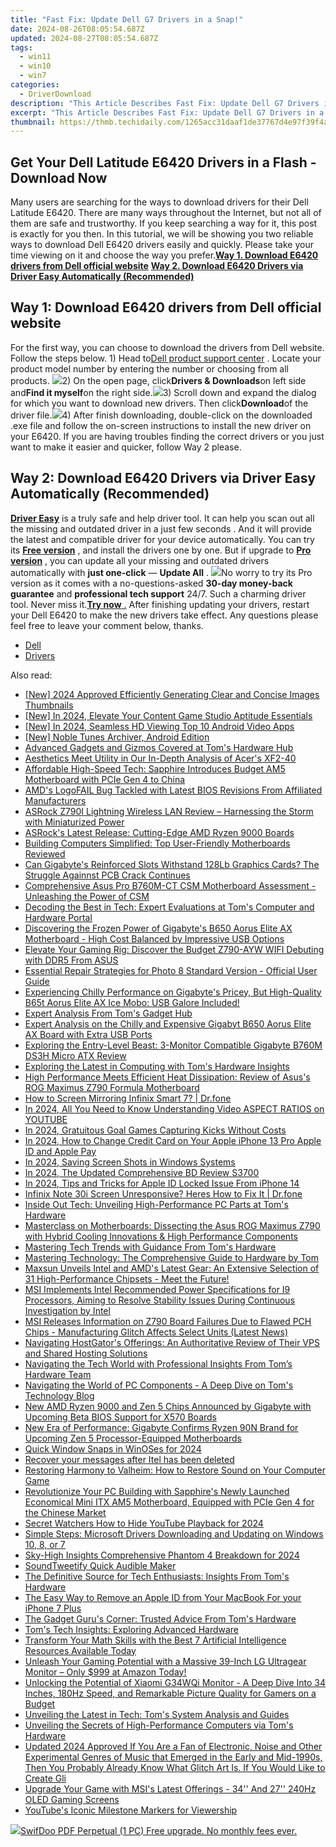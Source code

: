 ```yaml
---
title: "Fast Fix: Update Dell G7 Drivers in a Snap!"
date: 2024-08-26T08:05:54.687Z
updated: 2024-08-27T08:05:54.687Z
tags:
  - win11
  - win10
  - win7
categories:
  - DriverDownload
description: "This Article Describes Fast Fix: Update Dell G7 Drivers in a Snap!"
excerpt: "This Article Describes Fast Fix: Update Dell G7 Drivers in a Snap!"
thumbnail: https://thmb.techidaily.com/1265acc31daaf1de37767d4e97f39f4ae2ccc01cbc88f73f84d86fe7d2349a91.jpg
---
```


## Get Your Dell Latitude E6420 Drivers in a Flash - Download Now

Many users are searching for the ways to download drivers for their Dell Latitude E6420\. There are many ways throughout the Internet, but not all of them are safe and trustworthy. If you keep searching a way for it, this post is exactly for you then. In this tutorial, we will be showing you two reliable ways to download Dell E6420 drivers easily and quickly. Please take your time viewing on it and choose the way you prefer.[**Way 1. Download E6420 drivers from Dell official website**](https://tools.techidaily.com/drivereasy/download/) [**Way 2. Download E6420 Drivers via Driver Easy Automatically (Recommended)**](https://www.drivereasy.com/knowledge/dell-e6420-drivers-download-easily-quickily/#WAY2)

## **Way 1: Download E6420 drivers from Dell official website**

For the first way, you can choose to download the drivers from Dell website. Follow the steps below. 1) Head to[Dell product support center](https://shop-links.co/link/?exclusive=1&publisher_slug=itechdaily19598&url=http%3A%2F%2Fwww.dell.com%2Fsupport%2Fhome%2Fus%2Fen%2F04) . Locate your product model number by entering the number or choosing from all products. ![](https://images.drivereasy.com/wp-content/uploads/2017/06/3-17.png)2) On the open page, click**Drivers & Downloads**on left side and**Find it myself**on the right side.![](https://images.drivereasy.com/wp-content/uploads/2017/06/1-16.png)3) Scroll down and expand the dialog for which you want to download new drivers. Then click**Download**of the driver file.![](https://images.drivereasy.com/wp-content/uploads/2017/06/2-18.png)4) After finish downloading, double-click on the downloaded .exe file and follow the on-screen instructions to install the new driver on your E6420\. If you are having troubles finding the correct drivers or you just want to make it easier and quicker, follow Way 2 please.

## **Way 2: Download E6420 Drivers via Driver Easy Automatically (Recommended)**

 [**Driver Easy**](https://tools.techidaily.com/drivereasy/download/)  is a truly safe and help driver tool. It can help you scan out all the missing and outdated driver in a just few seconds  . And it will provide the latest and compatible driver for your device automatically. You can try its **[Free version](https://tools.techidaily.com/drivereasy/download/)**  , and install the drivers one by one. But if upgrade to **[Pro version](https://tools.techidaily.com/drivereasy/download/)**  , you can update all your missing and outdated drivers automatically with **just one-click**  — **Update All** . ![](https://images.drivereasy.com/wp-content/uploads/2017/06/4-16.png)No worry to try its Pro version as it comes with a no-questions-asked **30-day money-back guarantee** and **professional tech support**  24/7\. Such a charming driver tool. Never miss it.[**Try now** .](https://tools.techidaily.com/drivereasy/download/) After finishing updating your drivers, restart your Dell E6420 to make the new drivers take effect. Any questions please feel free to leave your comment below, thanks.

* [Dell](https://tools.techidaily.com/drivereasy/download/)
* [Drivers](https://tools.techidaily.com/drivereasy/download/)

<ins class="adsbygoogle"
     style="display:block"
     data-ad-format="autorelaxed"
     data-ad-client="ca-pub-7571918770474297"
     data-ad-slot="1223367746"></ins>



<ins class="adsbygoogle"
     style="display:block"
     data-ad-client="ca-pub-7571918770474297"
     data-ad-slot="8358498916"
     data-ad-format="auto"
     data-full-width-responsive="true"></ins>

<span class="atpl-alsoreadstyle">Also read:</span>
<div><ul>
<li><a href="https://vimeo-videos.techidaily.com/new-2024-approved-efficiently-generating-clear-and-concise-images-thumbnails/"><u>[New] 2024 Approved  Efficiently Generating Clear and Concise Images  Thumbnails</u></a></li>
<li><a href="https://facebook-video-footage.techidaily.com/new-in-2024-elevate-your-content-game-studio-aptitude-essentials/"><u>[New] In 2024, Elevate Your Content Game  Studio Aptitude Essentials</u></a></li>
<li><a href="https://fox-links.techidaily.com/new-in-2024-seamless-hd-viewing-top-10-android-video-apps/"><u>[New] In 2024, Seamless HD Viewing  Top 10 Android Video Apps</u></a></li>
<li><a href="https://extra-guidance.techidaily.com/new-noble-tunes-archiver-android-edition/"><u>[New] Noble Tunes Archiver, Android Edition</u></a></li>
<li><a href="https://hardware-reviews.techidaily.com/advanced-gadgets-and-gizmos-covered-at-toms-hardware-hub/"><u>Advanced Gadgets and Gizmos Covered at Tom's Hardware Hub</u></a></li>
<li><a href="https://buynow-info.techidaily.com/aesthetics-meet-utility-in-our-in-depth-analysis-of-acers-xf2-40/"><u>Aesthetics Meet Utility in Our In-Depth Analysis of Acer's XF2-40</u></a></li>
<li><a href="https://hardware-help.techidaily.com/affordable-high-speed-tech-sapphire-introduces-budget-am5-motherboard-with-pcie-gen-4-to-china/"><u>Affordable High-Speed Tech: Sapphire Introduces Budget AM5 Motherboard with PCIe Gen 4 to China</u></a></li>
<li><a href="https://hardware-help.techidaily.com/amds-logofail-bug-tackled-with-latest-bios-revisions-from-affiliated-manufacturers/"><u>AMD's LogoFAIL Bug Tackled with Latest BIOS Revisions From Affiliated Manufacturers</u></a></li>
<li><a href="https://hardware-help.techidaily.com/asrock-z790i-lightning-wireless-lan-review-harnessing-the-storm-with-miniaturized-power/"><u>ASRock Z790I Lightning Wireless LAN Review – Harnessing the Storm with Miniaturized Power</u></a></li>
<li><a href="https://hardware-help.techidaily.com/asrocks-latest-release-cutting-edge-amd-ryzen-9000-boards/"><u>ASRock's Latest Release: Cutting-Edge AMD Ryzen 9000 Boards</u></a></li>
<li><a href="https://hardware-help.techidaily.com/building-computers-simplified-top-user-friendly-motherboards-reviewed/"><u>Building Computers Simplified: Top User-Friendly Motherboards Reviewed</u></a></li>
<li><a href="https://hardware-help.techidaily.com/can-gigabytes-reinforced-slots-withstand-128lb-graphics-cards-the-struggle-againnst-pcb-crack-continues/"><u>Can Gigabyte's Reinforced Slots Withstand 128Lb Graphics Cards? The Struggle Againnst PCB Crack Continues</u></a></li>
<li><a href="https://hardware-help.techidaily.com/comprehensive-asus-pro-b760m-ct-csm-motherboard-assessment-unleashing-the-power-of-csm/"><u>Comprehensive Asus Pro B760M-CT CSM Motherboard Assessment - Unleashing the Power of CSM</u></a></li>
<li><a href="https://hardware-help.techidaily.com/decoding-the-best-in-tech-expert-evaluations-at-toms-computer-and-hardware-portal/"><u>Decoding the Best in Tech: Expert Evaluations at Tom's Computer and Hardware Portal</u></a></li>
<li><a href="https://hardware-help.techidaily.com/discovering-the-frozen-power-of-gigabytes-b650-aorus-elite-ax-motherboard-high-cost-balanced-by-impressive-usb-options/"><u>Discovering the Frozen Power of Gigabyte's B650 Aorus Elite AX Motherboard - High Cost Balanced by Impressive USB Options</u></a></li>
<li><a href="https://hardware-help.techidaily.com/elevate-your-gaming-rig-discover-the-budget-z790-ayw-wifi-debuting-with-ddr5-from-asus/"><u>Elevate Your Gaming Rig: Discover the Budget Z790-AYW WIFI Debuting with DDR5 From ASUS</u></a></li>
<li><a href="https://data-safeguard.techidaily.com/essential-repair-strategies-for-photo-8-standard-version-official-user-guide/"><u>Essential Repair Strategies for Photo 8 Standard Version - Official User Guide</u></a></li>
<li><a href="https://hardware-help.techidaily.com/experiencing-chilly-performance-on-gigabytes-pricey-but-high-quality-b65t-aorus-elite-ax-ice-mobo-usb-galore-included/"><u>Experiencing Chilly Performance on Gigabyte's Pricey, But High-Quality B65t Aorus Elite AX Ice Mobo: USB Galore Included!</u></a></li>
<li><a href="https://hardware-help.techidaily.com/expert-analysis-from-toms-gadget-hub/"><u>Expert Analysis From Tom's Gadget Hub</u></a></li>
<li><a href="https://hardware-help.techidaily.com/expert-analysis-on-the-chilly-and-expensive-gigabyt-b650-aorus-elite-ax-board-with-extra-usb-ports/"><u>Expert Analysis on the Chilly and Expensive Gigabyt B650 Aorus Elite AX Board with Extra USB Ports</u></a></li>
<li><a href="https://hardware-help.techidaily.com/exploring-the-entry-level-beast-3-monitor-compatible-gigabyte-b760m-ds3h-micro-atx-review/"><u>Exploring the Entry-Level Beast: 3-Monitor Compatible Gigabyte B760M DS3H Micro ATX Review</u></a></li>
<li><a href="https://hardware-help.techidaily.com/exploring-the-latest-in-computing-with-toms-hardware-insights/"><u>Exploring the Latest in Computing with Tom's Hardware Insights</u></a></li>
<li><a href="https://hardware-help.techidaily.com/high-performance-meets-efficient-heat-dissipation-review-of-asuss-rog-maximus-z790-formula-motherboard/"><u>High Performance Meets Efficient Heat Dissipation: Review of Asus's ROG Maximus Z790 Formula Motherboard</u></a></li>
<li><a href="https://screen-mirror.techidaily.com/how-to-screen-mirroring-infinix-smart-7-drfone-by-drfone-android/"><u>How to Screen Mirroring Infinix Smart 7? | Dr.fone</u></a></li>
<li><a href="https://youtube-docs.techidaily.com/24-all-you-need-to-know-understanding-video-aspect-ratios-on-youtube/"><u>In 2024, All You Need to Know  Understanding Video ASPECT RATIOS on YOUTUBE</u></a></li>
<li><a href="https://some-techniques.techidaily.com/in-2024-gratuitous-goal-games-capturing-kicks-without-costs/"><u>In 2024, Gratuitous Goal Games  Capturing Kicks Without Costs</u></a></li>
<li><a href="https://apple-account.techidaily.com/in-2024-how-to-change-credit-card-on-your-apple-iphone-13-pro-apple-id-and-apple-pay-by-drfone-ios/"><u>In 2024, How to Change Credit Card on Your Apple iPhone 13 Pro Apple ID and Apple Pay</u></a></li>
<li><a href="https://screen-sharing-recording.techidaily.com/in-2024-saving-screen-shots-in-windows-systems/"><u>In 2024, Saving Screen Shots in Windows Systems</u></a></li>
<li><a href="https://some-approaches.techidaily.com/in-2024-the-updated-comprehensive-bd-review-s3700/"><u>In 2024, The Updated Comprehensive BD Review  S3700</u></a></li>
<li><a href="https://apple-account.techidaily.com/in-2024-tips-and-tricks-for-apple-id-locked-issue-from-iphone-14-by-drfone-ios/"><u>In 2024, Tips and Tricks for Apple ID Locked Issue From iPhone 14</u></a></li>
<li><a href="https://fix-guide.techidaily.com/infinix-note-30i-screen-unresponsive-heres-how-to-fix-it-drfone-by-drfone-fix-android-problems-fix-android-problems/"><u>Infinix Note 30i Screen Unresponsive? Heres How to Fix It | Dr.fone</u></a></li>
<li><a href="https://hardware-help.techidaily.com/inside-out-tech-unveiling-high-performance-pc-parts-at-toms-hardware/"><u>Inside Out Tech: Unveiling High-Performance PC Parts at Tom's Hardware</u></a></li>
<li><a href="https://hardware-help.techidaily.com/masterclass-on-motherboards-dissecting-the-asus-rog-maximus-z790-with-hybrid-cooling-innovations-and-high-performance-components/"><u>Masterclass on Motherboards: Dissecting the Asus ROG Maximus Z790 with Hybrid Cooling Innovations & High Performance Components</u></a></li>
<li><a href="https://hardware-help.techidaily.com/mastering-tech-trends-with-guidance-from-toms-hardware/"><u>Mastering Tech Trends with Guidance From Tom's Hardware</u></a></li>
<li><a href="https://hardware-help.techidaily.com/mastering-technology-the-comprehensive-guide-to-hardware-by-tom/"><u>Mastering Technology: The Comprehensive Guide to Hardware by Tom</u></a></li>
<li><a href="https://hardware-help.techidaily.com/1723862867782-maxsun-unveils-intel-and-amds-latest-gear-an-extensive-selection-of-31-high-performance-chipsets-meet-the-future/"><u>Maxsun Unveils Intel and AMD's Latest Gear: An Extensive Selection of 31 High-Performance Chipsets - Meet the Future!</u></a></li>
<li><a href="https://hardware-help.techidaily.com/msi-implements-intel-recommended-power-specifications-for-i9-processors-aiming-to-resolve-stability-issues-during-continuous-investigation-by-intel/"><u>MSI Implements Intel Recommended Power Specifications for I9 Processors, Aiming to Resolve Stability Issues During Continuous Investigation by Intel</u></a></li>
<li><a href="https://hardware-help.techidaily.com/msi-releases-information-on-z790-board-failures-due-to-flawed-pch-chips-manufacturing-glitch-affects-select-units-latest-news/"><u>MSI Releases Information on Z790 Board Failures Due to Flawed PCH Chips - Manufacturing Glitch Affects Select Units (Latest News)</u></a></li>
<li><a href="https://hardware-reviews.techidaily.com/navigating-hostgators-offerings-an-authoritative-review-of-their-vps-and-shared-hosting-solutions/"><u>Navigating HostGator's Offerings: An Authoritative Review of Their VPS and Shared Hosting Solutions</u></a></li>
<li><a href="https://hardware-help.techidaily.com/navigating-the-tech-world-with-professional-insights-from-toms-hardware-team/"><u>Navigating the Tech World with Professional Insights From Tom’s Hardware Team</u></a></li>
<li><a href="https://hardware-help.techidaily.com/navigating-the-world-of-pc-components-a-deep-dive-on-toms-technology-blog/"><u>Navigating the World of PC Components - A Deep Dive on Tom's Technology Blog</u></a></li>
<li><a href="https://hardware-help.techidaily.com/new-amd-ryzen-9000-and-zen-5-chips-announced-by-gigabyte-with-upcoming-beta-bios-support-for-x570-boards/"><u>New AMD Ryzen 9000 and Zen 5 Chips Announced by Gigabyte with Upcoming Beta BIOS Support for X570 Boards</u></a></li>
<li><a href="https://hardware-help.techidaily.com/new-era-of-performance-gigabyte-confirms-ryzen-90n-brand-for-upcoming-zen-5-processor-equipped-motherboards/"><u>New Era of Performance: Gigabyte Confirms Ryzen 90N Brand for Upcoming Zen 5 Processor-Equipped Motherboards</u></a></li>
<li><a href="https://visual-screen-recording.techidaily.com/quick-window-snaps-in-winoses-for-2024/"><u>Quick Window Snaps in WinOSes for 2024</u></a></li>
<li><a href="https://review-topics.techidaily.com/recover-your-messages-after-itel-has-been-deleted-by-fonelab-android-recover-messages/"><u>Recover your messages after Itel has been deleted</u></a></li>
<li><a href="https://sound-issues.techidaily.com/restoring-harmony-to-valheim-how-to-restore-sound-on-your-computer-game/"><u>Restoring Harmony to Valheim: How to Restore Sound on Your Computer Game</u></a></li>
<li><a href="https://hardware-help.techidaily.com/revolutionize-your-pc-building-with-sapphires-newly-launched-economical-mini-itx-am5-motherboard-equipped-with-pcie-gen-4-for-the-chinese-market/"><u>Revolutionize Your PC Building with Sapphire's Newly Launched Economical Mini ITX AM5 Motherboard, Equipped with PCIe Gen 4 for the Chinese Market</u></a></li>
<li><a href="https://facebook-record-videos.techidaily.com/secret-watchers-how-to-hide-youtube-playback-for-2024/"><u>Secret Watchers  How to Hide YouTube Playback for 2024</u></a></li>
<li><a href="https://win-amazing.techidaily.com/simple-steps-microsoft-drivers-downloading-and-updating-on-windows-10-8-or-7/"><u>Simple Steps: Microsoft Drivers Downloading and Updating on Windows 10, 8, or 7</u></a></li>
<li><a href="https://extra-guidance.techidaily.com/sky-high-insights-comprehensive-phantom-4-breakdown-for-2024/"><u>Sky-High Insights  Comprehensive Phantom 4 Breakdown for 2024</u></a></li>
<li><a href="https://twitter-videos.techidaily.com/soundtweetify-quick-audible-maker/"><u>SoundTweetify  Quick Audible Maker</u></a></li>
<li><a href="https://hardware-help.techidaily.com/the-definitive-source-for-tech-enthusiasts-insights-from-toms-hardware/"><u>The Definitive Source for Tech Enthusiasts: Insights From Tom's Hardware</u></a></li>
<li><a href="https://apple-account.techidaily.com/the-easy-way-to-remove-an-apple-id-from-your-macbook-for-your-iphone-7-plus-by-drfone-ios/"><u>The Easy Way to Remove an Apple ID from Your MacBook For your iPhone 7 Plus</u></a></li>
<li><a href="https://hardware-help.techidaily.com/the-gadget-gurus-corner-trusted-advice-from-toms-hardware/"><u>The Gadget Guru's Corner: Trusted Advice From Tom's Hardware</u></a></li>
<li><a href="https://hardware-help.techidaily.com/toms-tech-insights-exploring-advanced-hardware/"><u>Tom's Tech Insights: Exploring Advanced Hardware</u></a></li>
<li><a href="https://tech-revival.techidaily.com/transform-your-math-skills-with-the-best-7-artificial-intelligence-resources-available-today/"><u>Transform Your Math Skills with the Best 7 Artificial Intelligence Resources Available Today</u></a></li>
<li><a href="https://hardware-help.techidaily.com/unleash-your-gaming-potential-with-a-massive-39-inch-lg-ultragear-monitor-only-999-at-amazon-today/"><u>Unleash Your Gaming Potential with a Massive 39-Inch LG Ultragear Monitor – Only $999 at Amazon Today!</u></a></li>
<li><a href="https://hardware-help.techidaily.com/unlocking-the-potential-of-xiaomi-g34wqi-monitor-a-deep-dive-into-34-inches-180hz-speed-and-remarkable-picture-quality-for-gamers-on-a-budget/"><u>Unlocking the Potential of Xiaomi G34WQi Monitor - A Deep Dive Into 34 Inches, 180Hz Speed, and Remarkable Picture Quality for Gamers on a Budget</u></a></li>
<li><a href="https://hardware-help.techidaily.com/unveiling-the-latest-in-tech-toms-system-analysis-and-guides/"><u>Unveiling the Latest in Tech: Tom's System Analysis and Guides</u></a></li>
<li><a href="https://hardware-help.techidaily.com/unveiling-the-secrets-of-high-performance-computers-via-toms-hardware/"><u>Unveiling the Secrets of High-Performance Computers via Tom's Hardware</u></a></li>
<li><a href="https://ai-video-tools.techidaily.com/updated-2024-approved-if-you-are-a-fan-of-electronic-noise-and-other-experimental-genres-of-music-that-emerged-in-the-early-and-mid-1990s-then-you-probably-/"><u>Updated 2024 Approved If You Are a Fan of Electronic, Noise and Other Experimental Genres of Music that Emerged in the Early and Mid-1990s, Then You Probably Already Know What Glitch Art Is. If You Would Like to Create Gli</u></a></li>
<li><a href="https://hardware-help.techidaily.com/upgrade-your-game-with-msis-latest-offerings-34-and-27-240hz-oled-gaming-screens/"><u>Upgrade Your Game with MSI's Latest Offerings - 34'' And 27'' 240Hz OLED Gaming Screens</u></a></li>
<li><a href="https://youtube-videos.techidaily.com/youtubes-iconic-milestone-markers-for-viewership/"><u>YouTube's Iconic Milestone Markers for Viewership</u></a></li>
</ul></div>

<!-- affiliate ads begin -->
<a href="https://purchase.swifdoo.com/order/checkout.php?PRODS=40002162&QTY=1&AFFILIATE=108875&CART=1"><img src="https://secure.avangate.com/images/merchant/8b932759a5a04ddb34bf79e3f9072e4b/products/1_Product%20box%20white-1024x1024.png" border="0">SwifDoo PDF Perpetual (1 PC) Free upgrade. No monthly fees ever. 
</a>
<!-- affiliate ads end -->